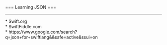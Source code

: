 ===
Learning JSON ===
<hr>
* Swift.org <br>
* SwiftFiddle.com <br>
* https://www.google.com/search?q=json+for+swiftlang&&safe=active&ssui=on <br>

